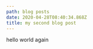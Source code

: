 ```yaml
---
path: blog posts
date: 2020-04-28T08:40:34.868Z
title: my second blog post
---
```

hello world again